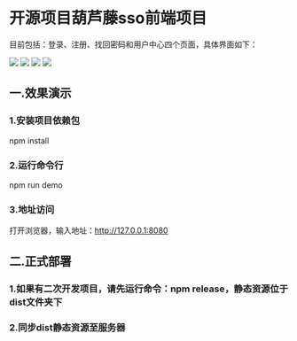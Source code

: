 # 开源项目葫芦藤sso前端项目
目前包括：登录、注册、找回密码和用户中心四个页面，具体界面如下：

<img src="./readme_assets/login.png">

<img src="./readme_assets/register.png">

<img src="./readme_assets/reset-ps.png">

<img src="./readme_assets/index.png">

## 一.效果演示

### 1.安装项目依赖包
npm install

### 2.运行命令行
npm run demo

### 3.地址访问
打开浏览器，输入地址：http://127.0.0.1:8080

## 二.正式部署
### 1.如果有二次开发项目，请先运行命令：npm release，静态资源位于dist文件夹下
### 2.同步dist静态资源至服务器
